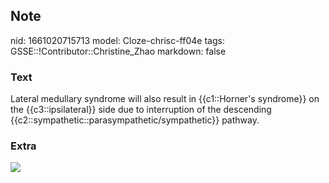 ## Note
nid: 1661020715713
model: Cloze-chrisc-ff04e
tags: GSSE::!Contributor::Christine_Zhao
markdown: false

### Text
<div>
  <div>
    <div>
      <div>
        Lateral medullary syndrome will also result in
        {{c1::Horner's syndrome}} on the {{c3::ipsilateral}} side
        due to interruption of the descending
        {{c2::sympathetic::parasympathetic/sympathetic}} pathway.
      </div>
    </div>
  </div>
</div>

### Extra
<img src="3-s2.0-B9780750614474500098-f05-17-9780750614474.jpg">
